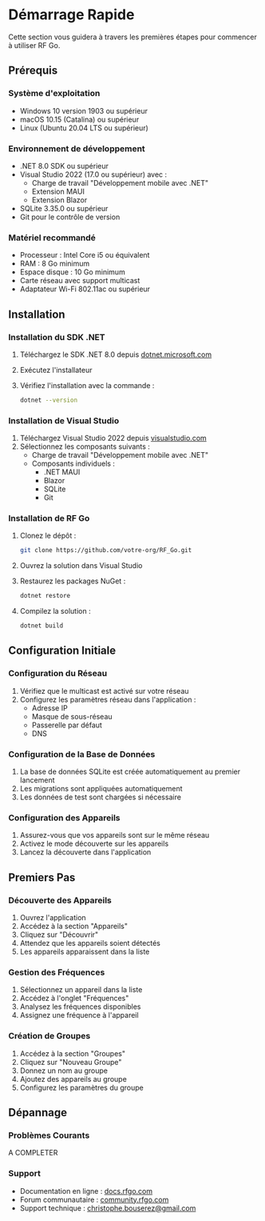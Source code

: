 # Démarrage Rapide

Cette section vous guidera à travers les premières étapes pour commencer à utiliser RF Go.

## Prérequis

### Système d'exploitation

- Windows 10 version 1903 ou supérieur
- macOS 10.15 (Catalina) ou supérieur
- Linux (Ubuntu 20.04 LTS ou supérieur)

### Environnement de développement

- .NET 8.0 SDK ou supérieur
- Visual Studio 2022 (17.0 ou supérieur) avec :
  - Charge de travail "Développement mobile avec .NET"
  - Extension MAUI
  - Extension Blazor
- SQLite 3.35.0 ou supérieur
- Git pour le contrôle de version

### Matériel recommandé

- Processeur : Intel Core i5 ou équivalent
- RAM : 8 Go minimum
- Espace disque : 10 Go minimum
- Carte réseau avec support multicast
- Adaptateur Wi-Fi 802.11ac ou supérieur

## Installation

### Installation du SDK .NET

1. Téléchargez le SDK .NET 8.0 depuis [dotnet.microsoft.com](https://dotnet.microsoft.com/download)
2. Exécutez l'installateur
3. Vérifiez l'installation avec la commande :

   ```bash
   dotnet --version
   ```

### Installation de Visual Studio

1. Téléchargez Visual Studio 2022 depuis [visualstudio.com](https://visualstudio.microsoft.com/)
2. Sélectionnez les composants suivants :
   - Charge de travail "Développement mobile avec .NET"
   - Composants individuels :
     - .NET MAUI
     - Blazor
     - SQLite
     - Git

### Installation de RF Go

1. Clonez le dépôt :

   ```bash
   git clone https://github.com/votre-org/RF_Go.git
   ```

2. Ouvrez la solution dans Visual Studio
3. Restaurez les packages NuGet :

   ```bash
   dotnet restore
   ```

4. Compilez la solution :

   ```bash
   dotnet build
   ```

## Configuration Initiale

### Configuration du Réseau

1. Vérifiez que le multicast est activé sur votre réseau
2. Configurez les paramètres réseau dans l'application :
   - Adresse IP
   - Masque de sous-réseau
   - Passerelle par défaut
   - DNS

### Configuration de la Base de Données

1. La base de données SQLite est créée automatiquement au premier lancement
2. Les migrations sont appliquées automatiquement
3. Les données de test sont chargées si nécessaire

### Configuration des Appareils

1. Assurez-vous que vos appareils sont sur le même réseau
2. Activez le mode découverte sur les appareils
3. Lancez la découverte dans l'application

## Premiers Pas

### Découverte des Appareils

1. Ouvrez l'application
2. Accédez à la section "Appareils"
3. Cliquez sur "Découvrir"
4. Attendez que les appareils soient détectés
5. Les appareils apparaissent dans la liste

### Gestion des Fréquences

1. Sélectionnez un appareil dans la liste
2. Accédez à l'onglet "Fréquences"
3. Analysez les fréquences disponibles
4. Assignez une fréquence à l'appareil

### Création de Groupes

1. Accédez à la section "Groupes"
2. Cliquez sur "Nouveau Groupe"
3. Donnez un nom au groupe
4. Ajoutez des appareils au groupe
5. Configurez les paramètres du groupe

## Dépannage

### Problèmes Courants

A COMPLETER

### Support

- Documentation en ligne : [docs.rfgo.com](https://docs.rfgo.com)
- Forum communautaire : [community.rfgo.com](https://community.rfgo.com)
- Support technique : christophe.bouserez@gmail.com

